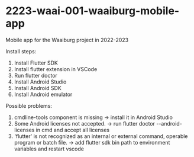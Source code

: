# 2223-waai-001-waaiburg-mobile-app
Mobile app for the Waaiburg project in 2022-2023

Install steps:
1. Install Flutter SDK
2. Install flutter extension in VSCode
3. Run flutter doctor
4. Install Android Studio
5. Install Android SDK
6. Install Android emulator

Possible problems:
1. cmdline-tools component is missing -> install it in Android Studio
2. Some Android licenses not accepted. -> run flutter doctor --android-licenses in cmd and accept all licenses
3. 'flutter' is not recognized as an internal or external command, operable program or batch file. -> add flutter sdk bin path to environment variables and restart vscode